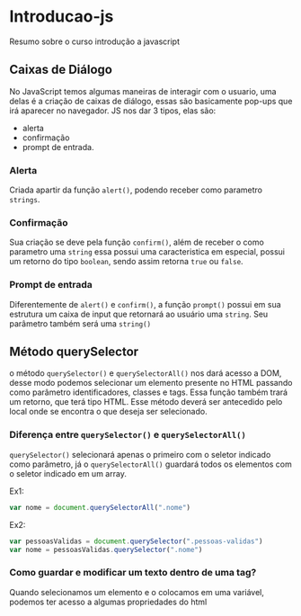 # Introducao-js
Resumo sobre o curso introdução a javascript

## Caixas de Diálogo
No JavaScript temos algumas maneiras de interagir com o usuario, uma delas é a criação de caixas de diálogo, essas são basicamente pop-ups que irá aparecer no navegador. JS nos dar 3 tipos, elas são:
- alerta
- confirmação
- prompt de entrada.

### Alerta
Criada apartir da função `alert()`, podendo receber como parametro `strings`.

### Confirmação
Sua criação se deve pela função `confirm()`, além de receber o como parametro uma `string` essa possui uma caracteristica em especial, possui um retorno do tipo `boolean`, sendo assim retorna `true` ou `false`.

### Prompt de entrada
Diferentemente de `alert()` e `confirm()`, a função `prompt()` possui em sua estrutura um caixa de input que retornará ao usuário uma `string`. Seu parâmetro também será uma `string()`

## Método querySelector
o método `querySelector()` e `querySelectorAll()` nos dará acesso a DOM, desse modo podemos selecionar um elemento presente no HTML passando como parâmetro identificadores, classes e tags. 
Essa função também trará um retorno, que terá tipo HTML.
Esse método deverá ser antecedido pelo local onde se encontra o que deseja ser selecionado.

### Diferença entre `querySelector()` e `querySelectorAll()`
`querySelector()` selecionará apenas o primeiro com o seletor indicado como parâmetro, já o `querySelectorAll()` guardará todos os elementos com o seletor indicado em um array.

Ex1:
```javascript
var nome = document.querySelectorAll(".nome")
```

Ex2:
```javascript
var pessoasValidas = document.querySelector(".pessoas-validas")
var nome = pessoasValidas.querySelector(".nome")
```

### Como guardar e modificar um texto dentro de uma tag?
Quando selecionamos um elemento e o colocamos em uma variável, podemos ter acesso a algumas propriedades do html

